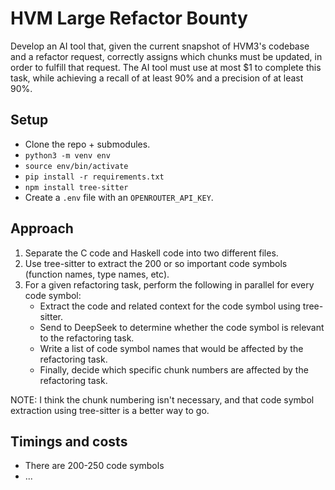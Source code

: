 # HVM Large Refactor Bounty

Develop an AI tool that, given the current snapshot of HVM3's codebase and a refactor request, correctly assigns which chunks must be updated, in order to fulfill that request. The AI tool must use at most $1 to complete this task, while achieving a recall of at least 90% and a precision of at least 90%.

## Setup

- Clone the repo + submodules.
- `python3 -m venv env`
- `source env/bin/activate`
- `pip install -r requirements.txt`
- `npm install tree-sitter`
- Create a `.env` file with an `OPENROUTER_API_KEY`.

## Approach

1. Separate the C code and Haskell code into two different files.
2. Use tree-sitter to extract the 200 or so important code symbols (function names, type names, etc).
3. For a given refactoring task, perform the following in parallel for every code symbol:
    - Extract the code and related context for the code symbol using tree-sitter.
    - Send to DeepSeek to determine whether the code symbol is relevant to the refactoring task.
    - Write a list of code symbol names that would be affected by the refactoring task.
    - Finally, decide which specific chunk numbers are affected by the refactoring task.

NOTE: I think the chunk numbering isn't necessary, and that code symbol extraction using tree-sitter is a better way to go.

## Timings and costs

- There are 200-250 code symbols
- ...